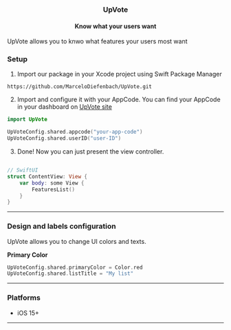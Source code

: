 <h3 align="center">UpVote</h1>
<h4 align="center"> Know what your users want </h2>

UpVote allows you to knwo what features your users most want </b> <br/>
</p>

<h3>
	<b> Setup </b>
</h3>

1. Import our package in your Xcode project using Swift Package Manager
```
https://github.com/MarceloDiefenbach/UpVote.git
```

2. Import and configure it with your AppCode. You can find your AppCode in your dashboard on <a href="https://upvote.marcelodiefenbach.com.br/" target="_blank">UpVote site</a>
```swift
import UpVote

UpVoteConfig.shared.appcode("your-app-code")
UpVoteConfig.shared.userID("user-ID")
```

3. Done! Now you can just present the view controller.
```swift

// SwiftUI
struct ContentView: View {
    var body: some View {
        FeaturesList()
    }
}
```

<hr/>

<h3>
	<b> Design and labels configuration </b>
</h3>

UpVote allows you to change UI colors and texts.

<b>Primary Color</b>

```swift
UpVoteConfig.shared.primaryColor = Color.red
UpVoteConfig.shared.listTitle = "My list"
```

<hr/>

<h3>
	<b> Platforms </b>
</h3>

<ul>
	<li>iOS 15+</li>
</ul>

<hr/>
